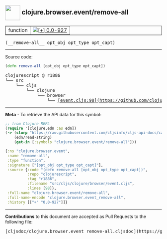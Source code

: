 ## <img width="48px" valign="middle" src="http://i.imgur.com/Hi20huC.png"> clojure.browser.event/remove-all

 <table border="1">
<tr>

<td>function</td>
<td><a href="https://github.com/cljsinfo/cljs-api-docs/tree/0.0-927"><img valign="middle" alt="[+] 0.0-927" src="https://img.shields.io/badge/+-0.0--927-lightgrey.svg"></a> </td>
</tr>
</table>

 <samp>
(__remove-all__ opt_obj opt_type opt_capt)<br>
</samp>

---





Source code:

```clj
(defn remove-all [opt_obj opt_type opt_capt])
```

 <pre>
clojurescript @ r1886
└── src
    └── cljs
        └── clojure
            └── browser
                └── <ins>[event.cljs:98](https://github.com/clojure/clojurescript/blob/r1886/src/cljs/clojure/browser/event.cljs#L98)</ins>
</pre>


---

__Meta__ - To retrieve the API data for this symbol:

```clj
;; from Clojure REPL
(require '[clojure.edn :as edn])
(-> (slurp "https://raw.githubusercontent.com/cljsinfo/cljs-api-docs/catalog/cljs-api.edn")
    (edn/read-string)
    (get-in [:symbols "clojure.browser.event/remove-all"]))
```

```clj
{:ns "clojure.browser.event",
 :name "remove-all",
 :type "function",
 :signature ["[opt_obj opt_type opt_capt]"],
 :source {:code "(defn remove-all [opt_obj opt_type opt_capt])",
          :repo "clojurescript",
          :tag "r1886",
          :filename "src/cljs/clojure/browser/event.cljs",
          :lines [98]},
 :full-name "clojure.browser.event/remove-all",
 :full-name-encode "clojure.browser.event_remove-all",
 :history [["+" "0.0-927"]]}

```

---

__Contributions__ to this document are accepted as Pull Requests to the following file:

 <pre>
[cljsdoc/clojure.browser.event_remove-all.cljsdoc](https://github.com/cljsinfo/cljs-api-docs/blob/master/cljsdoc/clojure.browser.event_remove-all.cljsdoc)
</pre>

